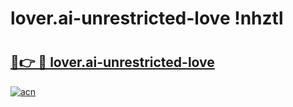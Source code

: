 # lover.ai-unrestricted-love !nhztl

# <h2><a href="https://rdrvrv.esa.edu.pl?title=lover.ai-unrestricted-love&ref=nhztl">🔗👉 🔴 lover.ai-unrestricted-love</a></h2>

[![acn](https://github.com/user-attachments/assets/0f9c940e-d8b0-45ae-aac7-cd30a18b3e1c)](https://rdrvrv.esa.edu.pl?title=lover.ai-unrestricted-love&ref=nhztl)

